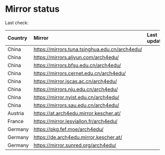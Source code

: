 <script src="./time.js"></script>
# Mirror status
Last check: <script type="text/javascript">localize(1735856663.3692074);</script>

|Country|Mirror|Last update|
|:------|:-----|:----------|
|China|https://mirrors.tuna.tsinghua.edu.cn/arch4edu/|<script type="text/javascript">localize(1735800438);</script>|
|China|https://mirrors.aliyun.com/arch4edu/|<script type="text/javascript">localize(1735800438);</script>|
|China|https://mirrors.bfsu.edu.cn/arch4edu/|<script type="text/javascript">localize(1735800438);</script>|
|China|https://mirrors.cernet.edu.cn/arch4edu/|<script type="text/javascript">localize(1735800438);</script>|
|China|https://mirror.iscas.ac.cn/arch4edu/|<script type="text/javascript">localize(1735800438);</script>|
|China|https://mirrors.nju.edu.cn/arch4edu/|<script type="text/javascript">localize(1735800438);</script>|
|China|https://mirror.nyist.edu.cn/arch4edu/|<script type="text/javascript">localize(1735800438);</script>|
|China|https://mirrors.sau.edu.cn/arch4edu/|<script type="text/javascript">localize(1731653531);</script>|
|Austria|https://at.arch4edu.mirror.kescher.at/|<script type="text/javascript">localize(1735800438);</script>|
|France|https://mirror.lesviallon.fr/arch4edu/|<script type="text/javascript">localize(1735800438);</script>|
|Germany|https://pkg.fef.moe/arch4edu/|<script type="text/javascript">localize(1735800438);</script>|
|Germany|https://de.arch4edu.mirror.kescher.at/|<script type="text/javascript">localize(1735800438);</script>|
|Germany|https://mirror.sunred.org/arch4edu/|<script type="text/javascript">localize(1735800438);</script>|

<script src="./tablefilter/tablefilter.js"></script>
<script src="./table.js"></script>